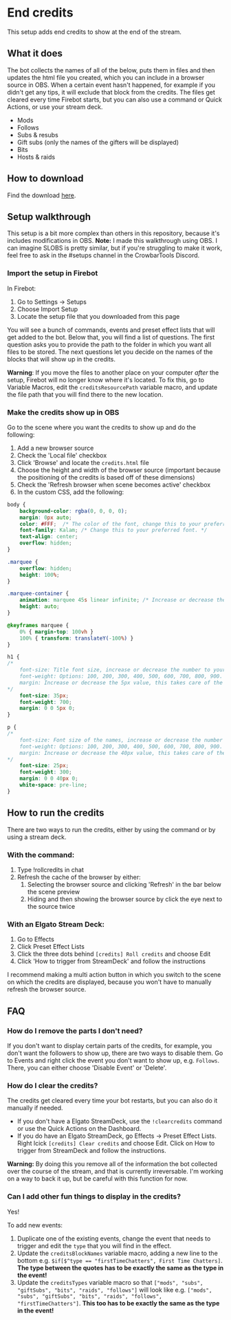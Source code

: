 # End credits

This setup adds end credits to show at the end of the stream.

## What it does
The bot collects the names of all of the below, puts them in files and then updates the html file you created, which you can include in a browser source in OBS. When a certain event hasn't happened, for example if you didn't get any tips, it will exclude that block from the credits. The files get cleared every time Firebot starts, but you can also use a command or Quick Actions, or use your stream deck.
- Mods
- Follows
- Subs & resubs
- Gift subs (only the names of the gifters will be displayed)
- Bits
- Hosts & raids

## How to download
Find the download [here](https://github.com/CaveMobster/firebot-setup-end-credits/releases).

## Setup walkthrough
This setup is a bit more complex than others in this repository, because it's includes modifications in OBS.
**Note:** I made this walkthrough using OBS. I can imagine SLOBS is pretty similar, but if you're struggling to make it work, feel free to ask in the #setups channel in the CrowbarTools Discord.

### Import the setup in Firebot
In Firebot:
1. Go to Settings -> Setups
2. Choose Import Setup
3.  Locate the setup file that you downloaded from this page

You will see a bunch of commands, events and preset effect lists that will get added to the bot. Below that, you will find a list of questions. The first question asks you to provide the path to the folder in which you want all files to be stored. The next questions let you decide on the names of the blocks that will show up in the credits.

**Warning**: If you move the files to another place on your computer _after_ the setup, Firebot will no longer know where it's located. To fix this, go to Variable Macros, edit the `creditsResourcePath` variable macro, and update the file path that you will find there to the new location.

### Make the credits show up in OBS
Go to the scene where you want the credits to show up and do the following:
1. Add a new browser source
2. Check the 'Local file' checkbox
3. Click 'Browse' and locate the `credits.html` file
4. Choose the height and width of the browser source (important because the positioning of the credits is based off of these dimensions)
5. Check the 'Refresh browser when scene becomes active' checkbox
6. In the custom CSS, add the following:
```css
body {
	background-color: rgba(0, 0, 0, 0);
	margin: 0px auto;
	color: #FFF;  /* The color of the font, change this to your preferred text color. */
	font-family: Kalam; /* Change this to your preferred font. */
	text-align: center;
	overflow: hidden;
}

.marquee {
	overflow: hidden;
	height: 100%;
}

.marquee-container {
	animation: marquee 45s linear infinite; /* Increase or decrease the 45s value to set how fast the text needs to scroll. */
	height: auto;
}

@keyframes marquee {
	0% { margin-top: 100vh }
	100% { transform: translateY(-100%) }
}

h1 {
/*
	font-size: Title font size, increase or decrease the number to your liking.
	font-weight: Options: 100, 200, 300, 400, 500, 600, 700, 800, 900.
	margin: Increase or decrease the 5px value, this takes care of the space between the title and the names.
*/
	font-size: 35px;
	font-weight: 700;
	margin: 0 0 5px 0;
}

p {
/*
	font-size: Font size of the names, increase or decrease the number to your liking.
	font-weight: Options: 100, 200, 300, 400, 500, 600, 700, 800, 900.
	margin: Increase or decrease the 40px value, this takes care of the space between the blocks.
*/
	font-size: 25px;
	font-weight: 300;
	margin: 0 0 40px 0;
	white-space: pre-line;
}
```

## How to run the credits
There are two ways to run the credits, either by using the command or by using a stream deck.

### With the command:
1. Type !rollcredits in chat
2. Refresh the cache of the browser by either:
    1. Selecting the browser source and clicking 'Refresh' in the bar below the scene preview
    2. Hiding and then showing the browser source by click the eye next to the source twice

### With an Elgato Stream Deck:
1. Go to Effects
2. Click Preset Effect Lists
3. Click the three dots behind `[credits] Roll credits` and choose Edit
4. Click 'How to trigger from StreamDeck' and follow the instructions

I recommend making a multi action button in which you switch to the scene on which the credits are displayed, because you won't have to manually refresh the browser source.


## FAQ

### How do I remove the parts I don't need?
If you don't want to display certain parts of the credits, for example, you don't want the followers to show up, there are two ways to disable them.
Go to Events and right click the event you don't want to show up, e.g. `Follows`. There, you can either choose 'Disable Event' or 'Delete'.

### How do I clear the credits?
The credits get cleared every time your bot restarts, but you can also do it manually if needed.
- If you don't have a Elgato StreamDeck, use the `!clearcredits` command or use the Quick Actions on the Dashboard.
- If you do have an Elgato StreamDeck, go Effects -> Preset Effect Lists. Right lcick `[credits] Clear credits` and choose Edit. Click on How to trigger from StreamDeck and follow the instructions.

**Warning:** By doing this you remove all of the information the bot collected over the course of the stream, and that is currently irreversable. I'm working on a way to back it up, but be careful with this function for now.

### Can I add other fun things to display in the credits?
Yes!

To add new events: 
1. Duplicate one of the existing events, change the event that needs to trigger and edit the `type` that you will find in the effect. 
2. Update the `creditsBlockNames` variable macro, adding a new line to the bottom e.g. `$if[$^type == "firstTimeChatters", First Time Chatters]`. **The type between the quotes has to be exactly the same as the type in the event!** 
3. Update the `creditsTypes` variable macro so that `["mods", "subs", "giftSubs", "bits", "raids", "follows"]` will look like e.g. `["mods", "subs", "giftSubs", "bits", "raids", "follows", "firstTimeChatters"]`. **This too has to be exactly the same as the type in the event!** 
